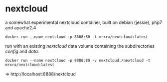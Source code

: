# nextcloud
a somewhat experimental nextcloud container, built on debian (jessie), php7 and apache2.4

```cmdline
docker run --name nextcloud -p 8888:80 -t mrxra/nextcloud:latest
```

run with an existing *nextcloud* data volume containing the subdirectories *config* and *data*.

```cmdline
docker run --name nextcloud -p 8888:80 -v nextcloud:/nextcloud -t mrxra/nextcloud:latest
```

=> http://localhost:8888/nextcloud
